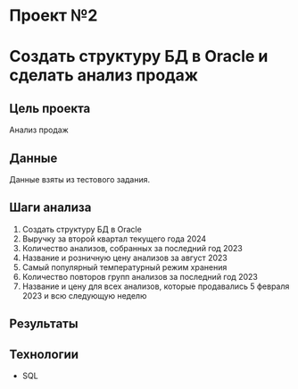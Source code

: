 # Проект №2
# Создать структуру БД в Oracle и сделать анализ продаж

## Цель проекта
Анализ продаж

## Данные
Данные взяты из тестового задания.

## Шаги анализа
1.  Создать структуру БД в Oracle
2.	Выручку за второй квартал текущего года 2024
3.	Количество анализов, собранных за последний год 2023
4.	Название и розничную цену анализов за август 2023
5.	Самый популярный температурный режим хранения 
6.	Количество повторов групп анализов за последний год 2023
7.	Название и цену для всех анализов, которые продавались 5 февраля 2023 и всю следующую неделю

## Результаты


## Технологии
- SQL



